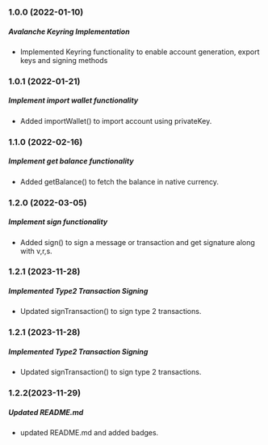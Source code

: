 ### 1.0.0 (2022-01-10)

##### Avalanche Keyring Implementation

- Implemented Keyring functionality to enable account generation, export keys and signing methods

### 1.0.1 (2022-01-21)

##### Implement import wallet functionality

- Added importWallet() to import account using privateKey.

### 1.1.0 (2022-02-16)

##### Implement get balance functionality

- Added getBalance() to fetch the balance in native currency.

### 1.2.0 (2022-03-05)

##### Implement sign functionality

- Added sign() to sign a message or transaction and get signature along with v,r,s.

### 1.2.1 (2023-11-28)

##### Implemented Type2 Transaction Signing

- Updated signTransaction() to sign type 2 transactions.


### 1.2.1 (2023-11-28)

##### Implemented Type2 Transaction Signing

- Updated signTransaction() to sign type 2 transactions.


### 1.2.2(2023-11-29)

##### Updated README.md

- updated README.md and added badges. 
